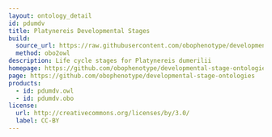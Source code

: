 ```yaml
---
layout: ontology_detail
id: pdumdv
title: Platynereis Developmental Stages
build:
  source_url: https://raw.githubusercontent.com/obophenotype/developmental-stage-ontologies/master/src/pdumdv/pdumdv.obo
  method: obo2owl
description: Life cycle stages for Platynereis dumerilii
homepage: https://github.com/obophenotype/developmental-stage-ontologies/wiki/PdumDv
page: https://github.com/obophenotype/developmental-stage-ontologies
products:
  - id: pdumdv.owl
  - id: pdumdv.obo
license:
  url: http://creativecommons.org/licenses/by/3.0/
  label: CC-BY
---
```






